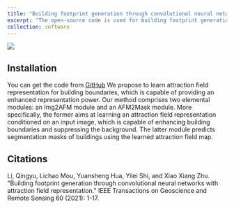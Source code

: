 ```yaml
---
title: "Building footprint generation through convolutional neural networks with attraction field representation"
excerpt: "The open-source code is used for building footprint generation."
collection: software
---
```

<img src='https://lqycrystal.github.io/qingyuli.github.io/images/afm.png'><br/>


## Installation
You can get the code from [GitHub](https://github.com/lqycrystal/AFM_building)
We propose to learn attraction field representation for building boundaries, which is capable of providing an enhanced representation power. Our method comprises two elemental modules: an Img2AFM module and an AFM2Mask module. More specifically, the former aims at learning an attraction field representation conditioned on an input image, which is capable of enhancing building boundaries and suppressing the background. The latter module predicts segmentation masks of buildings using the learned attraction field map. 


## Citations

Li, Qingyu, Lichao Mou, Yuansheng Hua, Yilei Shi, and Xiao Xiang Zhu. "Building footprint generation through convolutional neural networks with attraction field representation." IEEE Transactions on Geoscience and Remote Sensing 60 (2021): 1-17. 
